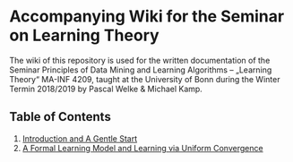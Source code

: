 # Accompanying Wiki for the Seminar on Learning Theory

The wiki of this repository is used for the written documentation of the Seminar Principles of Data Mining and Learning Algorithms – „Learning Theory“ MA-INF 4209, taught at the University of Bonn during the Winter Termin 2018/2019 by Pascal Welke & Michael Kamp.

## Table of Contents

1) [Introduction and A Gentle Start](IntroAndGentleStart.md)
2) [A Formal Learning Model and Learning via Uniform Convergence](Chap3AndChap4.md)
